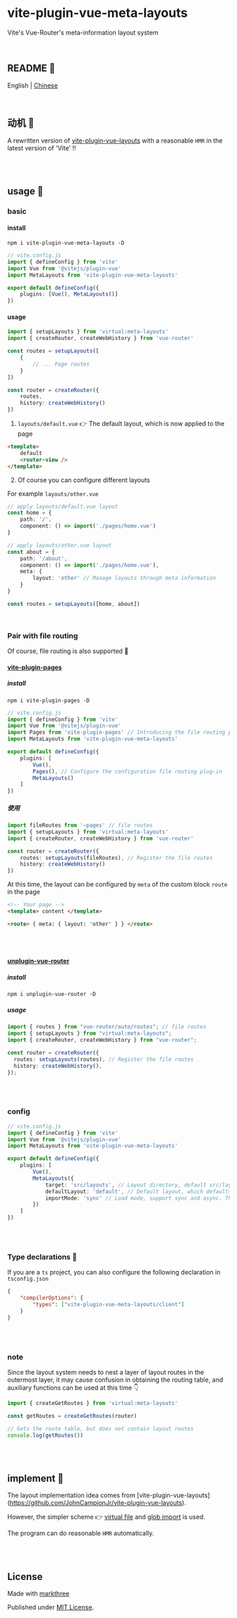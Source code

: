 # vite-plugin-vue-meta-layouts

Vite's Vue-Router's meta-information layout system

<br />

## README 🦉

English | [Chinese](./README.md) 

<br />

## 动机 🤔

A rewritten version of [vite-plugin-vue-layouts](https://github.com/JohnCampionJr/vite-plugin-vue-layouts)  with a reasonable `HMR` in the latest version of 'Vite' !!

<br />
<br />

## usage 🦖

### basic

#### install

```shell
npm i vite-plugin-vue-meta-layouts -D
```

```ts
// vite.config.js
import { defineConfig } from 'vite'
import Vue from '@vitejs/plugin-vue'
import MetaLayouts from 'vite-plugin-vue-meta-layouts'

export default defineConfig({
	plugins: [Vue(), MetaLayouts()]
})
```

#### usage

```ts
import { setupLayouts } from 'virtual:meta-layouts'
import { createRouter, createWebHistory } from 'vue-router'

const routes = setupLayouts([
	{
		// ... Page routes
	}
])

const router = createRouter({
	routes,
	history: createWebHistory()
})
```

1. `layouts/default.vue` 👉 The default layout, which is now applied to the page

```html
<template>
	default
	<router-view />
</template>
```

2. Of course you can configure different layouts

For example `layouts/other.vue`

```ts
// apply layouts/default.vue layout
const home = {
	path: '/',
	component: () => import('./pages/home.vue')
}

// apply layouts/other.vue layout
const about = {
	path: '/about',
	component: () => import('./pages/home.vue'),
	meta: {
		layout: 'other' // Manage layouts through meta information
	}
}

const routes = setupLayouts([home, about])
```

<br />

### Pair with file routing

Of course, file routing is also supported 🤗

#### [vite-plugin-pages](https://github.com/hannoeru/vite-plugin-pages)

##### install

```shell
npm i vite-plugin-pages -D
```

```ts
// vite.config.js
import { defineConfig } from 'vite'
import Vue from '@vitejs/plugin-vue'
import Pages from 'vite-plugin-pages' // Introducing the file routing plugin
import MetaLayouts from 'vite-plugin-vue-meta-layouts'

export default defineConfig({
	plugins: [
		Vue(),
		Pages(), // Configure the configuration file routing plug-in
		MetaLayouts()
	]
})
```

##### 使用

```ts
import fileRoutes from '~pages' // file routes
import { setupLayouts } from 'virtual:meta-layouts'
import { createRouter, createWebHistory } from 'vue-router'

const router = createRouter({
	routes: setupLayouts(fileRoutes), // Register the file routes
	history: createWebHistory()
})
```

At this time, the layout can be configured by `meta` of the custom block `route` in the page

```html
<!-- Your page -->
<template> content </template>

<route> { meta: { layout: 'other' } } </route>
```

<br />
<br />

#### [unplugin-vue-router](https://github.com/posva/unplugin-vue-router)

##### install

```shell
npm i unplugin-vue-router -D
```

##### usage

```ts
import { routes } from "vue-router/auto/routes"; // file routes
import { setupLayouts } from "virtual:meta-layouts";
import { createRouter, createWebHistory } from "vue-router";

const router = createRouter({
  routes: setupLayouts(routes), // Register the file routes
  history: createWebHistory(),
});
```


<br />
<br />

### config

```ts
// vite.config.js
import { defineConfig } from 'vite'
import Vue from '@vitejs/plugin-vue'
import MetaLayouts from 'vite-plugin-vue-meta-layouts'

export default defineConfig({
	plugins: [
		Vue(),
		MetaLayouts({
			target: 'src/layouts', // Layout directory, default src/layouts
			defaultLayout: 'default', // Default layout, which defaults to default
			importMode: 'sync' // Load mode, support sync and async. The default is automatic processing, sync for SSGs, and async for non-SSGs
		})
	]
})
```

<br />
<br />

### Type declarations 🦕

If you are a `ts` project, you can also configure the following declaration in `tsconfig.json`

```json
{
	"compilerOptions": {
		"types": ["vite-plugin-vue-meta-layouts/client"]
	}
}
```

<br />
<br />

### note

Since the layout system needs to nest a layer of layout routes in the outermost layer, it may cause confusion in obtaining the routing table, and auxiliary functions can be used at this time 👇

```ts
import { createGetRoutes } from 'virtual:meta-layouts'

const getRoutes = createGetRoutes(router)

// Gets the route table, but does not contain layout routes
console.log(getRoutes())
```

<br />
<br />

## implement 👀

The layout implementation idea comes from [vite-plugin-vue-layouts] (https://github.com/JohnCampionJr/vite-plugin-vue-layouts).

However, the simpler scheme 👉 [virtual file](https://vitejs.cn/guide/api-plugin.html#importing-a-virtual-file) and [glob import](https://vitejs.cn/guide/features.html#glob-import) is used.

The program can do reasonable `HMR` automatically.

<br />
<br />

## License

Made with [markthree](https://github.com/markthree)

Published under [MIT License](./LICENSE).

<br />
